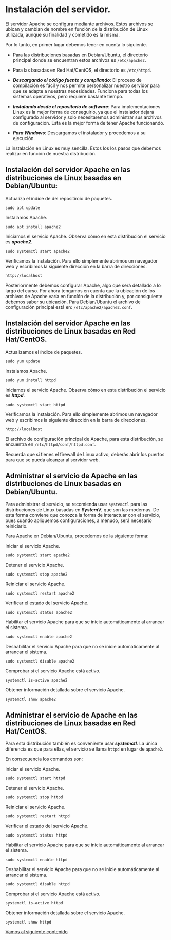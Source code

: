 # Instalación del servidor.

El servidor Apache se configura mediante archivos. Estos archivos se ubican y cambian de nombre en función de la distribución de Linux utilizada, aunque su finalidad y cometido es la misma.

Por lo tanto, en primer lugar debemos tener en cuenta lo siguiente. 

* Para las distribuciones basadas en Debian/Ubuntu, el directorio principal donde se encuentran estos archivos es `/etc/apache2`.

* Para las basadas en Red Hat/CentOS, el directorio es `/etc/httpd`.


* ***Descargando el código fuente y compilando***: El proceso de compilación es fácil y nos permite personalizar nuestro servidor para que se adapte a nuestras necesidades. Funciona para todas los sistemas operativos, pero requiere bastante tiempo. 

* ***Instalando desde el repositorio de software***: Para implementaciones Linux es la mejor forma de conseguirlo, ya que el instalador dejará configurado al servidor y solo necesitaremos administrar sus archivos de configuración. Esta es la mejor forma de tener Apache funcionando.

* ***Para Windows***: Descargamos el instalador y procedemos a su ejecución.

La instalación en Linux es muy sencilla. Estos los los pasos que debemos realizar en función de nuestra distribución.

## Instalación del servidor Apache en las distribuciones de Linux basadas en Debian/Ubuntu:

Actualiza el índice de del repositiroio de paquetes.

```
sudo apt update
```

Instalamos Apache.

```
sudo apt install apache2
```

Iniciamos el servicio Apache. Observa cómo en esta distribución el servicio es ***apache2***.

```
sudo systemctl start apache2
```

Verificamos la instalación. Para ello simplemente abrimos un navegador web y escribimos la siguiente dirección en la barra de direcciones. 
```
http://localhost
```

Posteriormente debemos configurar Apache, algo que será detallado a lo largo del curso. Por ahora tengamos en cuenta que la ubicación de los archivos de Apache varía en funcíón de la distribución y, por consiguiente debemos saber su ubicación. Para Debian/Ubuntu el archivo de configuración principal está en: `/etc/apache2/apache2.conf`.


## Instalación del servidor Apache en las distribuciones de Linux basadas en Red Hat/CentOS.

Actualizamos el índice de paquetes.

```
sudo yum update
```

Instalamos Apache.

```
sudo yum install httpd
```

Iniciamos el servicio Apache. Observa cómo en esta distribución el servicio es ***httpd***.

```
sudo systemctl start httpd
```

Verificamos la instalación. Para ello simplemente abrimos un navegador web y escribimos la siguiente dirección en la barra de direcciones. 
```
http://localhost
```

El archivo de configuración principal de Apache, para esta distribución, se encuentra en `/etc/httpd/conf/httpd.conf`.

Recuerda que si tienes el firewall de Linux activo, deberás abrir los puertos para que se pueda alcanzar al servidor web.

## Administrar el servicio de Apache en las distribuciones de Linux basadas en Debian/Ubuntu.

Para administrar el servicio, se recomienda usar `systemctl` para las distribuciones de Linux basadas en ***SystemV***, que son las modernas. De esta forma conviene que conozca la forma de interactuar con el servicio, pues cuando apliquemos configuraciones, a menudo, será necesario reiniciarlo.

Para Apache en Debian/Ubuntu, procedemos de la siguiente forma:

Iniciar el servicio Apache.

```
sudo systemctl start apache2
```

Detener el servicio Apache.

```
sudo systemctl stop apache2
```

Reiniciar el servicio Apache.

```
sudo systemctl restart apache2
```

Verificar el estado del servicio Apache.

```
sudo systemctl status apache2
```

Habilitar el servicio Apache para que se inicie automáticamente al arrancar el sistema.

```
sudo systemctl enable apache2
```

Deshabilitar el servicio Apache para que no se inicie automáticamente al arrancar el sistema.

```
sudo systemctl disable apache2
```

Comprobar si el servicio Apache está activo.

```
systemctl is-active apache2
```

Obtener información detallada sobre el servicio Apache.

```
systemctl show apache2
```

## Administrar el servicio de Apache en las distribuciones de Linux basadas en Red Hat/CentOS.

Para esta distribución también es conveniente usar ***systemctl***. La única diferencia es que para ellas, el servicio se llama `httpd` en lugar de `apache2`. 

En consecuencia los comandos son:

Iniciar el servicio Apache.

```
sudo systemctl start httpd
```

Detener el servicio Apache.

```
sudo systemctl stop httpd
```

Reiniciar el servicio Apache.

```
sudo systemctl restart httpd
```

Verificar el estado del servicio Apache.

```
sudo systemctl status httpd
```

Habilitar el servicio Apache para que se inicie automáticamente al arrancar el sistema.

```
sudo systemctl enable httpd
```

Deshabilitar el servicio Apache para que no se inicie automáticamente al arrancar el sistema.

```
sudo systemctl disable httpd
```

Comprobar si el servicio Apache está activo.

```
systemctl is-active httpd
```

Obtener información detallada sobre el servicio Apache.

```
systemctl show httpd
```

[Vamos al siguiente contenido](./20-B.md)